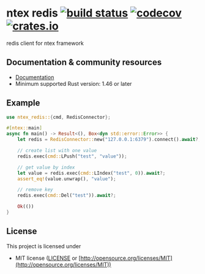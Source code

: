 # ntex redis [![build status](https://github.com/ntex-rs/ntex-redis/workflows/CI%20%28Linux%29/badge.svg?branch=master&event=push)](https://github.com/ntex-rs/ntex-redis/actions?query=workflow%3A"CI+(Linux)") [![codecov](https://codecov.io/gh/ntex-rs/ntex-redis/branch/master/graph/badge.svg)](https://codecov.io/gh/ntex-rs/ntex-redis) [![crates.io](https://meritbadge.herokuapp.com/ntex-redis)](https://crates.io/crates/ntex-redis)

redis client for ntex framework

## Documentation & community resources

* [Documentation](https://docs.rs/ntex-redis)
* Minimum supported Rust version: 1.46 or later

## Example

```rust
use ntex_redis::{cmd, RedisConnector};

#[ntex::main]
async fn main() -> Result<(), Box<dyn std::error::Error>> {
    let redis = RedisConnector::new("127.0.0.1:6379").connect().await?;

    // create list with one value
    redis.exec(cmd::LPush("test", "value"));

    // get value by index
    let value = redis.exec(cmd::LIndex("test", 0)).await?;
    assert_eq!(value.unwrap(), "value");

    // remove key
    redis.exec(cmd::Del("test")).await?;

    Ok(())
}
```

## License

This project is licensed under

* MIT license ([LICENSE](LICENSE) or [http://opensource.org/licenses/MIT](http://opensource.org/licenses/MIT))
